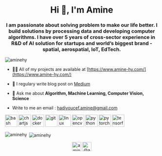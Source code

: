 <h1 align="center">Hi 👋, I'm Amine</h1>
<h3 align="center"> I am passionate about solving problem to make our life better. I build solutions by processing data and developing computer algorithms. I have over 5 years of cross-sector experience in R&D of AI solution for startups and world’s biggest brand - spatial, aerospatial, IoT, EdTech.</h3>

<p align="left"> <img src="https://komarev.com/ghpvc/?username=aminehy" alt="aminehy" /> </p>

- 👨‍💻 All of my projects are available at [https://www.amine-hy.com/](https://www.amine-hy.com/)

- 📝 I regulary write blog post on [Medium](https://amine-hy.medium.com/)

- 💬 Ask me about **Algorithm, Machine Learning, Computer Vision, Science**

- Write to me an email : hadjyoucef.amine@gmail.com

<p align="left"><img src="https://www.vectorlogo.zone/logos/gnu_bash/gnu_bash-icon.svg" alt="bash" width="40" height="40"/> <img src="https://www.chartjs.org/media/logo-title.svg" alt="chartjs" width="40" height="40"/> <img src="https://devicons.github.io/devicon/devicon.git/icons/docker/docker-original-wordmark.svg" alt="docker" width="40" height="40"/> <img src="https://www.vectorlogo.zone/logos/git-scm/git-scm-icon.svg" alt="git" width="40" height="40"/> <img src="https://devicons.github.io/devicon/devicon.git/icons/linux/linux-original.svg" alt="linux" width="40" height="40"/> <img src="https://www.vectorlogo.zone/logos/opencv/opencv-icon.svg" alt="opencv" width="40" height="40"/> <img src="https://devicons.github.io/devicon/devicon.git/icons/python/python-original.svg" alt="python" width="40" height="40"/> <img src="https://www.vectorlogo.zone/logos/pytorch/pytorch-icon.svg" alt="pytorch" width="40" height="40"/> <img src="https://www.vectorlogo.zone/logos/tensorflow/tensorflow-icon.svg" alt="tensorflow" width="40" height="40"/></p><p><img align="left" src="https://github-readme-stats.vercel.app/api/top-langs/?username=aminehy&layout=compact&hide=html" alt="aminehy" /></p>

<p>&nbsp;<img align="center" src="https://github-readme-stats.vercel.app/api?username=aminehy&show_icons=true" alt="aminehy" /></p>

<p align="center">
<a href="https://linkedin.com/in/aminehy" target="blank"><img align="center" src="https://cdn.jsdelivr.net/npm/simple-icons@3.0.1/icons/linkedin.svg" alt="aminehy" height="30" width="30" /></a>
<a href="https://medium.com/@amine_hy" target="blank"><img align="center" src="https://cdn.jsdelivr.net/npm/simple-icons@3.0.1/icons/medium.svg" alt="@amine_hy" height="30" width="30" /></a>
</p>
